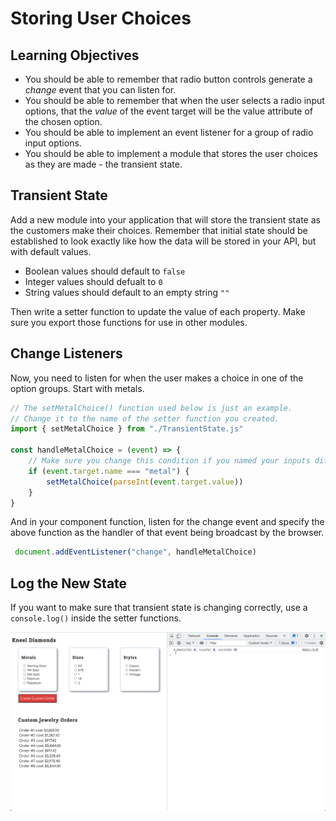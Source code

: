 # Storing User Choices

## Learning Objectives

* You should be able to remember that radio button controls generate a _change_ event that you can listen for.
* You should be able to remember that when the user selects a radio input options, that the _value_ of the event target will be the value attribute of the chosen option.
* You should be able to implement an event listener for a group of radio input options.
* You should be able to implement a module that stores the user choices as they are made - the transient state.

## Transient State

Add a new module into your application that will store the transient state as the customers make their choices. Remember that initial state should be established to look exactly like how the data will be stored in your API, but with default values.

* Boolean values should default to `false`
* Integer values should defualt to `0`
* String values should default to an empty string `""`

Then write a setter function to update the value of each property. Make sure you export those functions for use in other modules.

## Change Listeners

Now, you need to listen for when the user makes a choice in one of the option groups. Start with metals.

```js
// The setMetalChoice() function used below is just an example.
// Change it to the name of the setter function you created.
import { setMetalChoice } from "./TransientState.js"

const handleMetalChoice = (event) => {
    // Make sure you change this condition if you named your inputs differently
    if (event.target.name === "metal") {
        setMetalChoice(parseInt(event.target.value))
    }
}
```

And in your component function, listen for the change event and specify the above function as the handler of that event being broadcast by the browser.

```js
 document.addEventListener("change", handleMetalChoice)
 ```

## Log the New State

If you want to make sure that transient state is changing correctly, use a `console.log()` inside the setter functions.

![](./images/kneel-diamonds-transient-state.gif)
